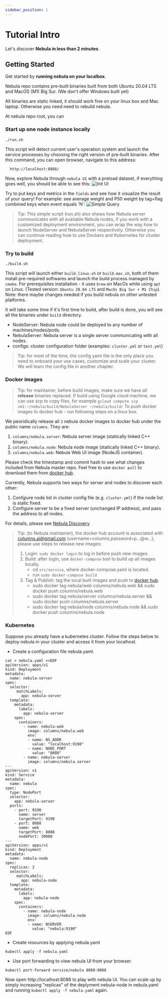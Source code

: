 ```yaml
---
sidebar_position: 1
---
```


# Tutorial Intro

Let's discover **Nebula in less than 2 minutes**.

## Getting Started

Get started by **running nebula on your localbox**.

Nebula repo contains pre-built binaries built from both Ubuntu 20.04 LTS and MacOS (M1) Big Sur.
(We don't offer Windows built yet)

All binaries are static linked, it should work fine on your linux box and Mac laptop. Otherwise you need need to rebuild nebula.

At nebula repo root, you can

### Start up one node instance locally

```shell
./run.sh
```

This script will detect current user's operation system and launch the service processes by choosing the right version of pre-built binaries.
After this command, you can open browser, navigate to this address: 
```
  http://localhost:8088/
``` 
Now, explore Nebula through `nebula UI` with a preload dataset, if everything goes well, you should be able to see this:
![Init UI](/img/init.png)

Try to put keys and metrics in the `fields` and see how it visualize the result of your query!
For example: see average weight and P50 weight by tag+flag combined keys when event equals 'N':
![Simple Query](/img/simple_query.png)

> Tip: This simple script (run.sh) also shows how Nebula server communicates with all available Nebula nodes, if you work with a customized deployment environment, you can wrap the way how to launch NodeServer and NebulaServer respectively. Otherwise you can continue reading how to use Dockers and Kubernetes for cluster deployment.

### Try to build

```shell
./build.sh
```

This script will launch either `build.linux.sh` or `build.mac.sh`, both of them install pre-required softwares and launch the build process managed by `cmake`.
For prerequisites installation - it uses `brew` on MacOs while using `apt` on Linux. (Tested version: `Ubuntu 20.04 LTS` and `MacOs Big Sur + M1 Chip`).
Note: there maybe changes needed if you build nebula on other untested platforms.

It will take some time if it's first time to build, after build is done, you will see all the binaries under `build` directory.
- NodeServer: Nebula node could be deployed to any number of machines/nodes/pods.
- NebulaServer: Nebula server is a single server communicating with all nodes.
- configs: cluster configuration folder (examples: `cluster.yml` or `test.yml`)

> Tip: for most of the time, the config yaml file is the only place you need to onboard your use cases, customize and scale your cluster. We will learn the config file in another chapter.


### Docker images

> Tip: for maintainer, before build images, make sure we have all __release__ binaries replaced.
> If build using Google cloud machine, we can use scp to copy files, for example `gcloud compute scp vm1:~/nebula/build/NebulaServer ~/nebula/build/`
> To push docker images to docker hub - run following steps on a linux box.

We peoridically release all `3` nebula docker images to docker hub under the public name `columns`. They are:
1. `columns/nebula.server`: Nebula server image (statically linked C++ binary).
2. `columns/nebula.node`: Nebula node image (statically linked C++ binary).
3. `columns/nebula.web`: Nebula Web UI image (NodeJS container).

Please check the timestamp and commit hash to see what changes included from Nebula master repo.
Feel free to use `docker pull` to download them from [docker hub](https://hub.docker.com/u/columns).

Currently, Nebula supports two ways for server and nodes to discover each other:
1. Confgiure node list in cluster config file (e.g. `cluster.yml`) if the node list is static fixed.
2. Configure server to be a fixed server (unchanged IP address), and pass the address to all nodes.

For details, please see [Nebula Discovery](basics/5-discovery.md)

> Tip: (to Nebula maintainer), the docker hub account is associated with columns.ai@gmail.com (username=columns,password=p...@w...), 
> please use steps to release new images:
> 1. Login: `sudo docker login` to log in before push new images.
> 2. Build: after login, use `docker-compose` tool to build up all images locally.
>    - cd `src/service`, where docker-compose.yaml is located.
>    - run `sudo docker-compose build`
> 3. Tag & Publish: tag the local built images and push to [docker hub](https://hub.docker.com/u/columns).
>    - sudo docker tag nebula/web columns/nebula.web && sudo docker push columns/nebula.web
>    - sudo docker tag nebula/server columns/nebula.server && sudo docker push columns/nebula.server
>    - sudo docker tag nebula/node columns/nebula.node && sudo docker push columns/nebula.node


### Kubernetes

Suppose you already have a kubernetes cluster. Follow the steps below to deploy nebula in your cluster and access it from your localhost.

* Create a configuration file nebula.yaml.

```shell
cat > nebula.yaml <<EOF
apiVersion: apps/v1
kind: Deployment
metadata:
  name: nebula-server
spec:
  selector:
     matchLabels:
       app: nebula-server
  template:
    metadata:
      labels:
        app: nebula-server
    spec:
      containers:
        - name: nebula-web
          image: columns/nebula.web
          env:
          - name: NS_ADDR
            value: "localhost:9190"
          - name: NODE_PORT
            value: "8088"
        - name: nebula-server
          image: columns/nebula.server
---
apiVersion: v1
kind: Service
metadata:
  name: nebula
spec:
  type: NodePort
  selector:
    app: nebula-server
  ports:
    - port: 9190
      name: server
      targetPort: 9190
    - port: 8088
      name: web
      targetPort: 8088
      nodePort: 30008
---
apiVersion: apps/v1
kind: Deployment
metadata:
  name: nebula-node
spec:
  replicas: 2
  selector:
     matchLabels:
       app: nebula-node
  template:
    metadata:
      labels:
        app: nebula-node
    spec:
      containers:
        - name: nebula-node
          image: columns/nebula.node
          env:
          - name: NSERVER
            value: "nebula:9190"
EOF
```

* Create resources by applying nebula.yaml

```shell
kubectl apply -f nebula.yaml
```

* Use port forwarding to view nebula UI from your browser.

```shell
kubectl port-forward service/nebula 8088:8088
```

Now open http://localhost:8088 to play with nebula UI. You can scale up by simply increasing "replicas" of the deplyment nebula-node in nebula.yaml and running `kubectl apply -f nebula.yaml` again.
